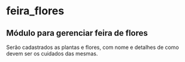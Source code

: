 # feira_flores
## Módulo para gerenciar feira de flores

Serão cadastrados as plantas e flores, com nome e detalhes de como devem ser os cuidados das mesmas.